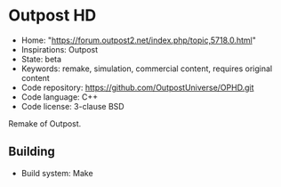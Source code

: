 # Outpost HD

- Home: "https://forum.outpost2.net/index.php/topic,5718.0.html"
- Inspirations: Outpost
- State: beta
- Keywords: remake, simulation, commercial content, requires original content
- Code repository: https://github.com/OutpostUniverse/OPHD.git
- Code language: C++
- Code license: 3-clause BSD

Remake of Outpost.

## Building

- Build system: Make
